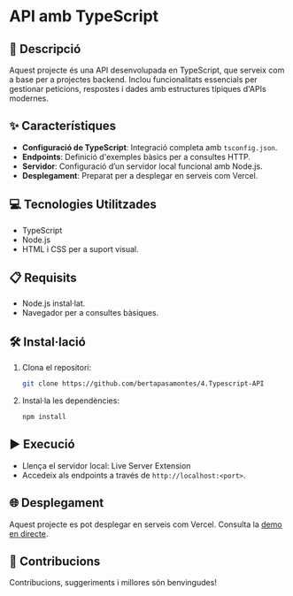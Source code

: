 # API amb TypeScript

## 📄 Descripció
Aquest projecte és una API desenvolupada en TypeScript, que serveix com a base per a projectes backend. Inclou funcionalitats essencials per gestionar peticions, respostes i dades amb estructures típiques d'APIs modernes.

## ✨ Característiques
- **Configuració de TypeScript**: Integració completa amb `tsconfig.json`.
- **Endpoints**: Definició d'exemples bàsics per a consultes HTTP.
- **Servidor**: Configuració d’un servidor local funcional amb Node.js.
- **Desplegament**: Preparat per a desplegar en serveis com Vercel.

## 💻 Tecnologies Utilitzades
- TypeScript
- Node.js
- HTML i CSS per a suport visual.

## 📋 Requisits
- Node.js instal·lat.
- Navegador per a consultes bàsiques.

## 🛠️ Instal·lació
1. Clona el repositori:
   ```bash
   git clone https://github.com/bertapasamontes/4.Typescript-API
   ```
2. Instal·la les dependències:
   ```bash
   npm install
   ```

## ▶️ Execució
- Llença el servidor local: Live Server Extension
- Accedeix als endpoints a través de `http://localhost:<port>`.

## 🌐 Desplegament
Aquest projecte es pot desplegar en serveis com Vercel. Consulta la [demo en directe](https://4-typescript-api.vercel.app).

## 🤝 Contribucions
Contribucions, suggeriments i millores són benvingudes!
